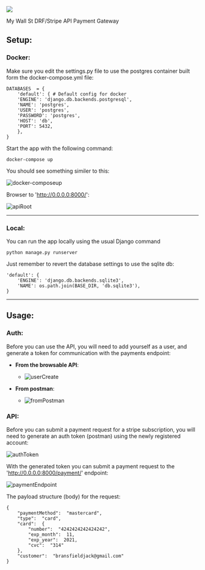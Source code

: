 
![](https://my-wall-st-test.s3-eu-west-1.amazonaws.com/Screen+Shot+2020-12-02+at+1.50.51+pm.png)
 
My Wall St DRF/Stripe API Payment Gateway

 
## Setup:

### Docker:
Make sure you edit the settings.py file to use the postgres container built form the docker-compose.yml file:
````
DATABASES  = {
	'default': { # Default config for docker
	'ENGINE': 'django.db.backends.postgresql',
	'NAME': 'postgres',
	'USER': 'postgres',
	'PASSWORD': 'postgres',
	'HOST': 'db',
	'PORT': 5432,
	},
}
````
Start the app with the following command:
````
docker-compose up
````
You should see something similer to this:

![docker-composeup](https://my-wall-st-test.s3-eu-west-1.amazonaws.com/dockercomposeup.png)

Browser to 'http://0.0.0.0:8000/':

![apiRoot](https://my-wall-st-test.s3-eu-west-1.amazonaws.com/apiRoot.png)

<hr>

### Local:

You can run the app locally using the usual Django command
````
python manage.py runserver
````

Just remember to revert the database settings to use the sqlite db:

````
'default': { 
	'ENGINE': 'django.db.backends.sqlite3',
	'NAME': os.path.join(BASE_DIR, 'db.sqlite3'),
}
````
<hr>

## Usage:

### Auth:
Before you can use the API, you will need to add yourself as a user, and generate a token for communication with the payments endpoint:

- **From the browsable API**:
	- ![userCreate](https://my-wall-st-test.s3-eu-west-1.amazonaws.com/userCreate.png)

- **From postman**: 
	- ![fromPostman](https://my-wall-st-test.s3-eu-west-1.amazonaws.com/fromPostman.png)

### API:
Before you can submit a payment request for a stripe subscription, you will need to generate an auth token  (postman) using the newly registered account:

![authToken](https://my-wall-st-test.s3-eu-west-1.amazonaws.com/authToken.png)

With the generated token you can submit a payment request to the 'http://0.0.0.0:8000/payment/' endpoint:

![paymentEndpoint](https://my-wall-st-test.s3-eu-west-1.amazonaws.com/paymentEndpoint.png)

The payload structure (body) for the request:

````
{
	"paymentMethod":  "mastercard",
	"type":  "card",
	"card":  {
		"number":  "4242424242424242",
		"exp_month":  11,
		"exp_year":  2021,
		"cvc":  "314"
	},
	"customer":  "bransfieldjack@gmail.com"
}
````